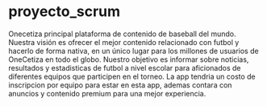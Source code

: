 # proyecto_scrum

Onecetiza principal plataforma de contenido de baseball del mundo. Nuestra visión es ofrecer el mejor contenido relacionado con futbol y hacerlo de forma nativa, en un único lugar para los millones de usuarios de OneCetiza en todo el globo.
Nuestro objetivo es informar sobre noticias, resultados y estadisticas de futbol a nivel escolar para aficionados de diferentes equipos que participen en el torneo.
La app tendria un costo de inscripcion por equipo para estar en esta app, ademas contara con anuncios y contenido premium para una mejor experiencia.
